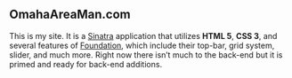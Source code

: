 ## OmahaAreaMan.com
This is my site.  It is a [Sinatra](http://www.sinatrarb.com/) application that utilizes **HTML 5**, **CSS 3**, and several features of [Foundation](http://foundation.zurb.com/), which include their top-bar, grid system, slider, and much more.  Right now there isn’t much to the back-end but it is primed and ready for back-end additions.
